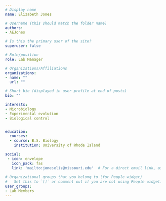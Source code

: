 ```yaml
---
# Display name
name: Elizabeth Jones

# Username (this should match the folder name)
authors:
- AEJones

# Is this the primary user of the site?
superuser: false

# Role/position
role: Lab Manager

# Organizations/Affiliations
organizations:
- name: ""
  url: ""

# Short bio (displayed in user profile at end of posts)
bio: ""

interests:
- Microbiology
- Experimental evolution
- Biological control


education:
  courses:
  - course: B.S. Biology
    institution: University of Rhode Island 

social:
 - icon: envelope
   icon_pack: fas
   link: 'mailto:joneseliz@missouri.edu'  # For a direct email link, use "mailto:test@example.org".
   
# Organizational groups that you belong to (for People widget)
#   Set this to `[]` or comment out if you are not using People widget.
user_groups:
- Lab Members
---
```



